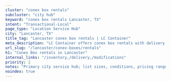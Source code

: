 ```yaml
---
cluster: "conex box rentals"
subcluster: "city hub"
keyword: "conex box rentals Lancaster, TX"
intent: "Transactional-Local"
page_type: "Location Service Hub"
city: "Lancaster, TX"
title_tag: "Lancaster conex box rentals | LC Container"
meta_description: "LC Container offers conex box rentals with delivery in Lancaster, TX. Local. Fast quotes. Since 2003."
url_slug: "/lancaster/conex-boxes/rentals"
h1: "Conex Box rentals in Lancaster"
internal_links: "/inventory,/delivery,/modifications"
priority: 2
notes: "Primary city service hub; list sizes, conditions, pricing ranges, photos, testimonials."
noindex: true
---
```


<!-- TODO: Add unique city/inventory copy, images, and internal links here. -->
